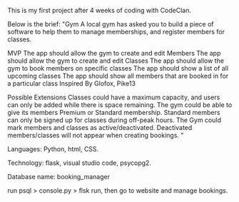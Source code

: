 This is my first project after 4 weeks of coding with CodeClan.

Below is the brief:
"Gym
A local gym has asked you to build a piece of software to help them to manage memberships, and register members for classes.

MVP
The app should allow the gym to create and edit Members
The app should allow the gym to create and edit Classes
The app should allow the gym to book members on specific classes
The app should show a list of all upcoming classes
The app should show all members that are booked in for a particular class
Inspired By
Glofox, Pike13

Possible Extensions
Classes could have a maximum capacity, and users can only be added while there is space remaining.
The gym could be able to give its members Premium or Standard membership. Standard members can only be signed up for classes during off-peak hours.
The Gym could mark members and classes as active/deactivated. Deactivated members/classes will not appear when creating bookings. "

Languages: Python, html, CSS.

Technology: flask, visual studio code, psycopg2.

Database name: booking_manager

run psql >  console.py > flsk run, then go to website and manage bookings.
